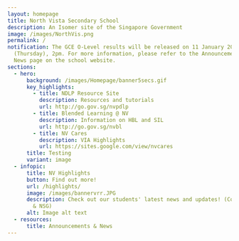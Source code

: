 ```yaml
---
layout: homepage
title: North Vista Secondary School
description: An Isomer site of the Singapore Government
image: /images/NorthVis.png
permalink: /
notification: The GCE O-Level results will be released on 11 January 2024
  (Thursday), 2pm. For more information, please refer to the Announcements &
  News page on the school website.
sections:
  - hero:
      background: /images/Homepage/banner5secs.gif
      key_highlights:
        - title: NDLP Resource Site
          description: Resources and tutorials
          url: http://go.gov.sg/nvpdlp
        - title: Blended Learning @ NV
          description: Information on HBL and SIL
          url: http://go.gov.sg/nvbl
        - title: NV Cares
          description: VIA Highlights
          url: https://sites.google.com/view/nvcares
      title: Testing
      variant: image
  - infopic:
      title: NV Highlights
      button: Find out more!
      url: /highlights/
      image: /images/bannervrr.JPG
      description: Check out our students' latest news and updates! (Competitions, SYF
        & NSG)
      alt: Image alt text
  - resources:
      title: Announcements & News
---
```

